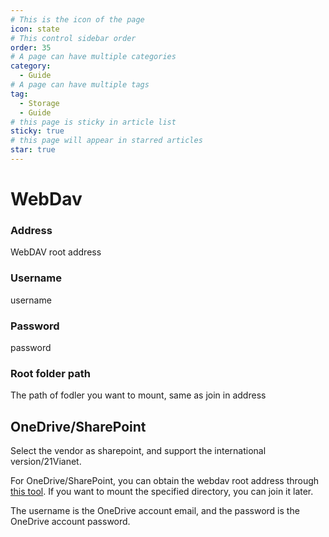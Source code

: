 ```yaml
---
# This is the icon of the page
icon: state
# This control sidebar order
order: 35
# A page can have multiple categories
category:
  - Guide
# A page can have multiple tags
tag:
  - Storage
  - Guide
# this page is sticky in article list
sticky: true
# this page will appear in starred articles
star: true
---
```


# WebDav

### Address

WebDAV root address

### Username

username

### Password

password

### Root folder path
The path of fodler you want to mount, same as join in address

## OneDrive/SharePoint

Select the vendor as sharepoint, and support the international version/21Vianet.

For OneDrive/SharePoint, you can obtain the webdav root address through [this tool](https://tool.nn.ci/onedrive/webdav). If you want to mount the specified directory, you can join it later.

The username is the OneDrive account email, and the password is the OneDrive account password.